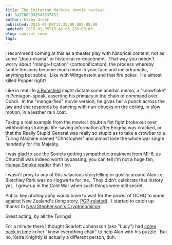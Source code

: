 ```yaml
---
title: The Imitation Machine (movie review)
id: 6471062932547637451
author: Kirby Urner
published: 2015-01-05T13:35:00.003-08:00
updated: 2015-01-05T13:46:03.239-08:00
blog: control_room
tags: 
---
```


I recommend coming at this as a theater play with historical content, not as some "docu-drama" or historical re-enactment.  That way you needn't worry about "manga-fication" (cartoonification), the process whereby subtle tensions become much more in your face and melodramatic, anything but subtle.  Like with Wittgenstein and that fire poker.  He almost killed Popper right?

Like in real life [a Rumsfeld](http://worldgame.blogspot.com/2014/10/the-unknown-known-movie-review.html) might dictate some acerbic memo, a "snowflake" in Pentagon-speak, asserting his primacy in the chain of command over Condi.  In the "manga-fied" movie version, he gives her a punch across the jaw and she responds by dancing with nun-chucks on the ceiling, in slow motion, in a leather rain coat. 

Taking a real example from the movie: I doubt a fist fight broke out over withholding strategic life-saving information after Enigma was cracked, or that the Really Stupid General was really so stupid as to take a crowbar to a Turing Machine named "Christopher" and almost lose the whole war single handedly for His Majesty.

I was glad to see the Soviets getting sympathetic treatment from MI-6, as Churchill was indeed worth bypassing; you can tell I'm not a huge fan, [Human Smoke reader](http://controlroom.blogspot.com/2013/10/some-quaker-overview.html) that I be.

I wasn't privy to any of this salacious storytelling or gossip around Alan i.e. Bletchley Park was no Hogwarts for me.  They didn't celebrate that history yet.  I grew up in the Cold War when such things were still secret.

Public key photography would have to wait for the power of GCHQ to wane against New Zealand's (long story, [PGP-related](http://controlroom.blogspot.com/2014/11/citizenfour-movie-review.html)).  I started to catch up thanks to [Neal Stephenson's Cryptonomicon](http://4dsolutions.net/ocn/clubhouse.html).

Great acting, by all the Turings!

For a minute there I thought Scarlett Johansson (aka "Lucy") had [come back in time](http://mybizmo.blogspot.com/2014/08/lucy-movie-review.html) in her "know everything chair" to help Alan with his puzzle.  But no, Keira Knightly is actually a different person, duh.
